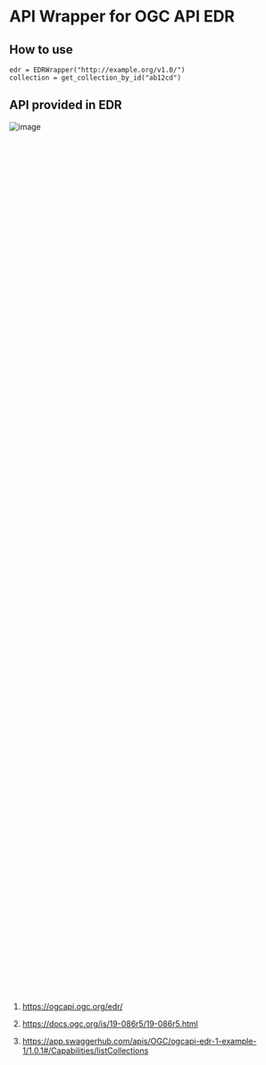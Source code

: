 # API Wrapper for OGC API EDR
## How to use

```
edr = EDRWrapper("http://example.org/v1.0/")
collection = get_collection_by_id("ab12cd")
```

## API provided in EDR

<div style="width: 40%; height: 40%">
  
  ![image](https://user-images.githubusercontent.com/25833953/227817417-634e85dc-7f0a-4600-846d-d96c69b7b9da.png)
  
</div>

1. https://ogcapi.ogc.org/edr/

1. https://docs.ogc.org/is/19-086r5/19-086r5.html

1. https://app.swaggerhub.com/apis/OGC/ogcapi-edr-1-example-1/1.0.1#/Capabilities/listCollections

